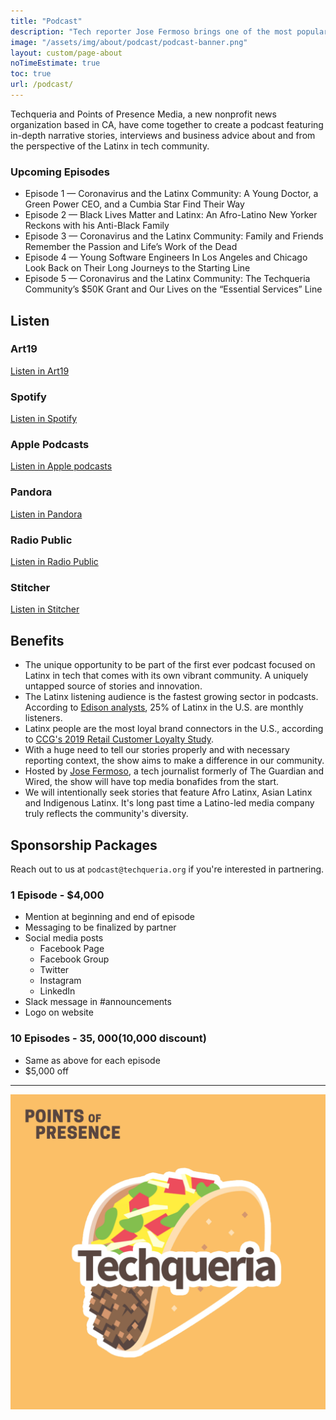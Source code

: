 ```yaml
---
title: "Podcast"
description: "Tech reporter Jose Fermoso brings one of the most popular Slack communities to audio life through in-depth stories and interviews featuring topics affecting Latinx people including immigration policies, the coronavirus pandemic, and the latest in business challenges."
image: "/assets/img/about/podcast/podcast-banner.png"
layout: custom/page-about
noTimeEstimate: true
toc: true
url: /podcast/
---
```


Techqueria and Points of Presence Media, a new nonprofit news organization based in CA, have come together to create a podcast featuring in-depth narrative stories, interviews and business advice about and from the perspective of the Latinx in tech community.

### Upcoming Episodes

- Episode 1 — Coronavirus and the Latinx Community: A Young Doctor, a Green Power CEO, and a Cumbia Star Find Their Way
- Episode 2 — Black Lives Matter and Latinx: An Afro-Latino New Yorker Reckons with his Anti-Black Family
- Episode 3 — Coronavirus and the Latinx Community: Family and Friends Remember the Passion and Life’s Work of the Dead
- Episode 4 — Young Software Engineers In Los Angeles and Chicago Look Back on Their Long Journeys to the Starting Line
- Episode 5 — Coronavirus and the Latinx Community: The Techqueria Community’s $50K Grant and Our Lives on the “Essential Services” Line

## Listen

### Art19

[Listen in Art19](https://art19.com/shows/techqueria)

### Spotify

[Listen in Spotify](https://open.spotify.com/show/1LAGqrqpV0vXJQN3bjFtJL?si=4_gDtycxRRGOF_bfHAnW6g)

### Apple Podcasts

[Listen in Apple podcasts](https://podcasts.apple.com/us/podcast/techqueria/id1518979670)

### Pandora

[Listen in Pandora](https://pandora.app.link/zbKLrcXKI7)

### Radio Public

[Listen in Radio Public](https://radiopublic.com/techqueria-WlZAk7)

### Stitcher

[Listen in Stitcher](https://www.stitcher.com/s?fid=544620)

## Benefits

- The unique opportunity to be part of the first ever podcast focused on Latinx in tech that comes with its own vibrant community. A uniquely untapped source of stories and innovation.
- The Latinx listening audience is the fastest growing sector in podcasts. According to [Edison analysts](http://www.insideradio.com/free/edison-25-of-u-s-latino-adults-listen-to-podcasts/article_13e20f14-bb67-11ea-922c-73a10ab9722a.html), 25% of Latinx in the U.S. are monthly listeners.
- Latinx people are the most loyal brand connectors in the U.S., according to [CCG's 2019 Retail Customer Loyalty Study](https://www.customer.com/blog/retail-marketing/hispanic-brand-loyalty/).
- With a huge need to tell our stories properly and with necessary reporting context, the show aims to make a difference in our community.
- Hosted by [Jose Fermoso](https://www.theguardian.com/profile/jose-fermoso), a tech journalist formerly of The Guardian and Wired, the show will have top media bonafides from the start.
- We will intentionally seek stories that feature Afro Latinx, Asian Latinx and Indigenous Latinx. It's long past time a Latino-led media company truly reflects the community's diversity.

## Sponsorship Packages

Reach out to us at `podcast@techqueria.org` if you're interested in partnering.

### 1 Episode - $4,000

- Mention at beginning and end of episode
- Messaging to be finalized by partner
- Social media posts
  - Facebook Page
  - Facebook Group
  - Twitter
  - Instagram
  - LinkedIn
- Slack message in #announcements
- Logo on website

### 10 Episodes - $35,000 ($10,000 discount)

- Same as above for each episode
- $5,000 off

---

![Podcast Image](/assets/img/about/podcast/podcast-image.jpeg)
